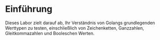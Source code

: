 # Einführung

Dieses Labor zielt darauf ab, Ihr Verständnis von Golangs grundlegenden Werttypen zu testen, einschließlich von Zeichenketten, Ganzzahlen, Gleitkommazahlen und Booleschen Werten.

